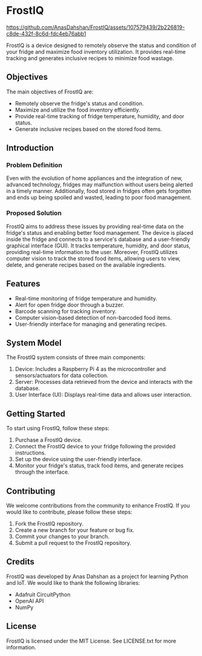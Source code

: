 # FrostIQ

<!-- [![Watch the video]] -->
https://github.com/AnasDahshan/FrostIQ/assets/107579439/2b226819-c8de-432f-8c6d-fdc4eb76abb1

FrostIQ is a device designed to remotely observe the status and condition of your fridge and maximize food inventory utilization. It provides real-time tracking and generates inclusive recipes to minimize food wastage.

## Objectives
The main objectives of FrostIQ are:
- Remotely observe the fridge's status and condition.
- Maximize and utilize the food inventory efficiently.
- Provide real-time tracking of fridge temperature, humidity, and door status.
- Generate inclusive recipes based on the stored food items.

## Introduction
### Problem Definition
Even with the evolution of home appliances and the integration of new, advanced technology, fridges may malfunction without users being alerted in a timely manner. Additionally, food stored in fridges often gets forgotten and ends up being spoiled and wasted, leading to poor food management.

### Proposed Solution
FrostIQ aims to address these issues by providing real-time data on the fridge's status and enabling better food management. The device is placed inside the fridge and connects to a service's database and a user-friendly graphical interface (GUI). It tracks temperature, humidity, and door status, providing real-time information to the user. Moreover, FrostIQ utilizes computer vision to track the stored food items, allowing users to view, delete, and generate recipes based on the available ingredients.

## Features
- Real-time monitoring of fridge temperature and humidity.
- Alert for open fridge door through a buzzer.
- Barcode scanning for tracking inventory.
- Computer vision-based detection of non-barcoded food items.
- User-friendly interface for managing and generating recipes.

## System Model
The FrostIQ system consists of three main components:
1. Device: Includes a Raspberry Pi 4 as the microcontroller and sensors/actuators for data collection.
2. Server: Processes data retrieved from the device and interacts with the database.
3. User Interface (UI): Displays real-time data and allows user interaction.

## Getting Started
To start using FrostIQ, follow these steps:
1. Purchase a FrostIQ device.
2. Connect the FrostIQ device to your fridge following the provided instructions.
3. Set up the device using the user-friendly interface.
4. Monitor your fridge's status, track food items, and generate recipes through the interface.

## Contributing
We welcome contributions from the community to enhance FrostIQ. If you would like to contribute, please follow these steps:
1. Fork the FrostIQ repository.
2. Create a new branch for your feature or bug fix.
3. Commit your changes to your branch.
4. Submit a pull request to the FrostIQ repository.

## Credits
FrostIQ was developed by Anas Dahshan as a project for learning Python and IoT. We would like to thank the following libraries:
- Adafruit CircuitPython
- OpenAI API
- NumPy

## License
FrostIQ is licensed under the MIT License. See LICENSE.txt for more information.
